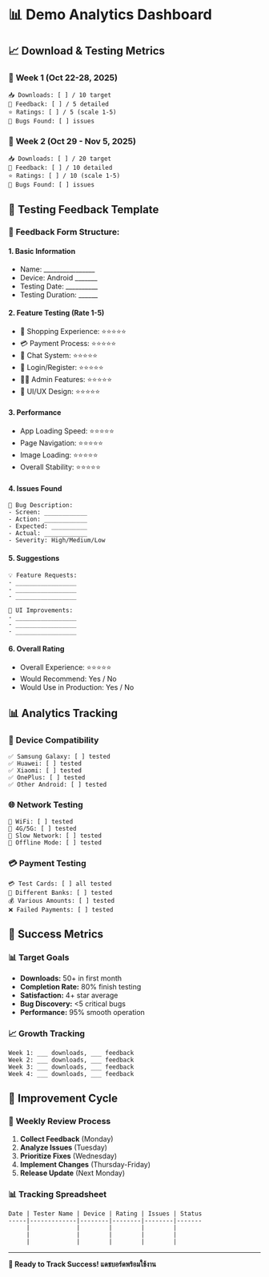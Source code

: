 # 📊 Demo Analytics Dashboard

## 📈 Download & Testing Metrics

### 📅 **Week 1 (Oct 22-28, 2025)**
```
📥 Downloads: [ ] / 10 target
💬 Feedback: [ ] / 5 detailed
⭐ Ratings: [ ] / 5 (scale 1-5)
🐛 Bugs Found: [ ] issues
```

### 📅 **Week 2 (Oct 29 - Nov 5, 2025)**
```
📥 Downloads: [ ] / 20 target
💬 Feedback: [ ] / 10 detailed
⭐ Ratings: [ ] / 10 (scale 1-5)
🐛 Bugs Found: [ ] issues
```

## 🎯 Testing Feedback Template

### 📝 **Feedback Form Structure:**

#### **1. Basic Information**
- Name: ________________
- Device: Android _______
- Testing Date: __________
- Testing Duration: ______

#### **2. Feature Testing (Rate 1-5)**
- 🛒 Shopping Experience: ⭐⭐⭐⭐⭐
- 💳 Payment Process: ⭐⭐⭐⭐⭐
- 💬 Chat System: ⭐⭐⭐⭐⭐
- 🔐 Login/Register: ⭐⭐⭐⭐⭐
- 👨‍💼 Admin Features: ⭐⭐⭐⭐⭐
- 🎨 UI/UX Design: ⭐⭐⭐⭐⭐

#### **3. Performance**
- App Loading Speed: ⭐⭐⭐⭐⭐
- Page Navigation: ⭐⭐⭐⭐⭐
- Image Loading: ⭐⭐⭐⭐⭐
- Overall Stability: ⭐⭐⭐⭐⭐

#### **4. Issues Found**
```
🐛 Bug Description:
- Screen: ____________
- Action: ____________
- Expected: __________
- Actual: ____________
- Severity: High/Medium/Low
```

#### **5. Suggestions**
```
💡 Feature Requests:
- _________________
- _________________
- _________________

🎨 UI Improvements:
- _________________
- _________________
- _________________
```

#### **6. Overall Rating**
- Overall Experience: ⭐⭐⭐⭐⭐
- Would Recommend: Yes / No
- Would Use in Production: Yes / No

## 📊 Analytics Tracking

### 📱 **Device Compatibility**
```
✅ Samsung Galaxy: [ ] tested
✅ Huawei: [ ] tested
✅ Xiaomi: [ ] tested
✅ OnePlus: [ ] tested
✅ Other Android: [ ] tested
```

### 🌐 **Network Testing**
```
📶 WiFi: [ ] tested
📱 4G/5G: [ ] tested
🐌 Slow Network: [ ] tested
📵 Offline Mode: [ ] tested
```

### 💳 **Payment Testing**
```
💳 Test Cards: [ ] all tested
🏦 Different Banks: [ ] tested
💰 Various Amounts: [ ] tested
❌ Failed Payments: [ ] tested
```

## 🎯 Success Metrics

### 📊 **Target Goals**
- **Downloads:** 50+ in first month
- **Completion Rate:** 80% finish testing
- **Satisfaction:** 4+ star average
- **Bug Discovery:** <5 critical bugs
- **Performance:** 95% smooth operation

### 📈 **Growth Tracking**
```
Week 1: ___ downloads, ___ feedback
Week 2: ___ downloads, ___ feedback
Week 3: ___ downloads, ___ feedback
Week 4: ___ downloads, ___ feedback
```

## 🔄 Improvement Cycle

### 📝 **Weekly Review Process**
1. **Collect Feedback** (Monday)
2. **Analyze Issues** (Tuesday)
3. **Prioritize Fixes** (Wednesday)
4. **Implement Changes** (Thursday-Friday)
5. **Release Update** (Next Monday)

### 📊 **Tracking Spreadsheet**
```
Date | Tester Name | Device | Rating | Issues | Status
-----|-------------|--------|--------|--------|-------
     |             |        |        |        |
     |             |        |        |        |
     |             |        |        |        |
```

---

**🎯 Ready to Track Success! แดชบอร์ดพร้อมใช้งาน**